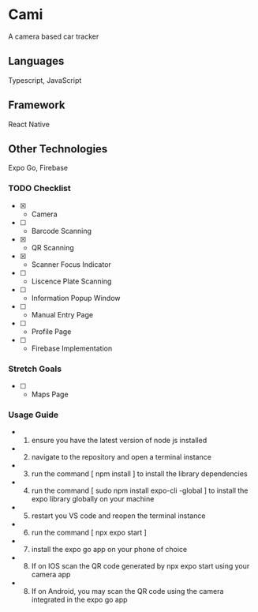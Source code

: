 # Cami
A camera based car tracker

## Languages
Typescript, JavaScript

## Framework
React Native

## Other Technologies
Expo Go, Firebase

### TODO Checklist
- [x] - Camera
- [ ] - Barcode Scanning
- [x] - QR Scanning
- [x] - Scanner Focus Indicator
- [ ] - Liscence Plate Scanning
- [ ] - Information Popup Window
- [ ] - Manual Entry Page
- [ ] - Profile Page
- [ ] - Firebase Implementation

### Stretch Goals
- [ ] - Maps Page

### Usage Guide
- 1. ensure you have the latest version of node js installed
- 2. navigate to the repository and open a terminal instance
- 3. run the command [ npm install ] to install the library dependencies
- 4. run the command [ sudo npm install expo-cli -global ] to install the expo library globally on your machine
- 5. restart you VS code and reopen the terminal instance
- 6. run the command [ npx expo start ]
- 7. install the expo go app on your phone of choice
- 8. If on IOS scan the QR code generated by npx expo start using your camera app
- 8. If on Android, you may scan the QR code using the camera integrated in the expo go app